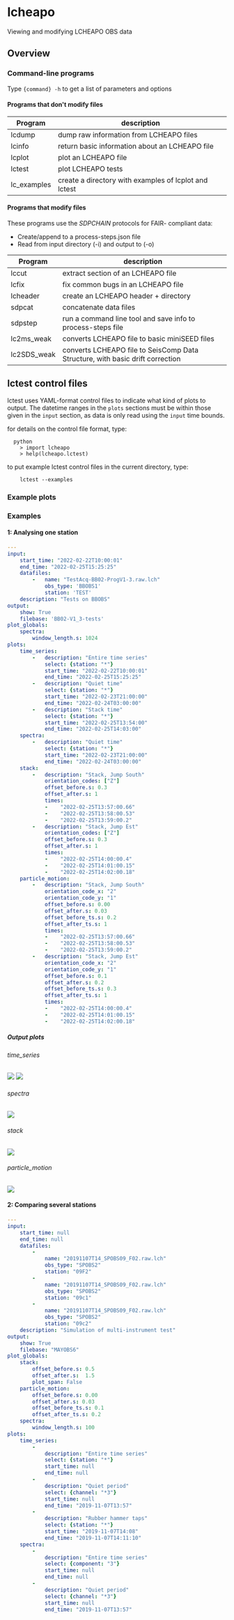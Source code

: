 # lcheapo

Viewing and modifying LCHEAPO OBS data

## Overview

### Command-line programs

Type ``{command} -h`` to get a list of parameters and options

#### Programs that don't modify files

| Program     | description                                           |
| ----------- | ----------------------------------------------------- |
| lcdump      | dump raw information from LCHEAPO files               |
| lcinfo      | return basic information about an LCHEAPO file        |
| lcplot      | plot an LCHEAPO file                                  |
| lctest      | plot LCHEAPO tests                                    |
| lc_examples | create a directory with examples of lcplot and lctest |

#### Programs that modify files

These programs use the *SDPCHAIN* protocols for FAIR-
compliant data:

- Create/append to a process-steps.json file
- Read from input directory (-i) and output to (-o)

| Program     | description                                                                   |
| ----------- | ----------------------------------------------------------------------------- |
| lccut       | extract section of an LCHEAPO file                                            |
| lcfix       | fix common bugs in an LCHEAPO file                                            |
| lcheader    | create an LCHEAPO header + directory                                          |
| sdpcat      | concatenate data files                                                        |
| sdpstep     | run a command line tool and save info to process-steps file                   |
| lc2ms_weak  | converts LCHEAPO file to basic miniSEED files                                 |
| lc2SDS_weak | converts LCHEAPO file to SeisComp Data Structure, with basic drift correction |

## lctest control files

lctest uses YAML-format control files to indicate what kind of plots to
output.  The datetime ranges in the `plots` sections must be within those given
in the `input` section, as data is only read using the `input` time bounds.

for details on the control file format, type:
```
  python
    > import lcheapo
    > help(lcheapo.lctest)
```

to put example lctest control files in the current directory, type:
```
    lctest --examples
```

### Example plots

### Examples

#### 1: Analysing one station

``` yaml
---
input: 
    start_time: "2022-02-22T10:00:01"
    end_time: "2022-02-25T15:25:25"
    datafiles:
        -   name: "TestAcq-BB02-ProgV1-3.raw.lch"
            obs_type: 'BBOBS1'
            station: 'TEST'
    description: "Tests on BBOBS"
output:
    show: True
    filebase: 'BB02-V1_3-tests'
plot_globals:
    spectra:
        window_length.s: 1024
plots:
    time_series:
        -   description: "Entire time series"
            select: {station: "*"}
            start_time: "2022-02-22T10:00:01"
            end_time: "2022-02-25T15:25:25"
        -   description: "Quiet time"
            select: {station: "*"}
            start_time: "2022-02-23T21:00:00"
            end_time: "2022-02-24T03:00:00"
        -   description: "Stack time"
            select: {station: "*"}
            start_time: "2022-02-25T13:54:00"
            end_time: "2022-02-25T14:03:00"
    spectra:
        -   description: "Quiet time"
            select: {station: "*"}
            start_time: "2022-02-23T21:00:00"
            end_time: "2022-02-24T03:00:00"
    stack:
        -   description: "Stack, Jump South"
            orientation_codes: ["Z"]
            offset_before.s: 0.3
            offset_after.s: 1
            times:
            -    "2022-02-25T13:57:00.66"
            -    "2022-02-25T13:58:00.53"
            -    "2022-02-25T13:59:00.2"
        -   description: "Stack, Jump Est"
            orientation_codes: ["Z"]
            offset_before.s: 0.3
            offset_after.s: 1
            times:
            -    "2022-02-25T14:00:00.4"
            -    "2022-02-25T14:01:00.15"
            -    "2022-02-25T14:02:00.18"
    particle_motion:
        -   description: "Stack, Jump South"
            orientation_code_x: "2"
            orientation_code_y: "1"
            offset_before.s: 0.00
            offset_after.s: 0.03
            offset_before_ts.s: 0.2
            offset_after_ts.s: 1
            times:
            -    "2022-02-25T13:57:00.66"
            -    "2022-02-25T13:58:00.53"
            -    "2022-02-25T13:59:00.2"
        -   description: "Stack, Jump Est"
            orientation_code_x: "2"
            orientation_code_y: "1"
            offset_before.s: 0.1
            offset_after.s: 0.2
            offset_before_ts.s: 0.3
            offset_after_ts.s: 1
            times:
            -    "2022-02-25T14:00:00.4"
            -    "2022-02-25T14:01:00.15"
            -    "2022-02-25T14:02:00.18"
```
##### Output plots
###### time_series
![](https://github.com/WayneCrawford/lcheapo/raw/main/README_images/BB02-V1_3-tests_Entire_time_series_ts.png)
![](https://github.com/WayneCrawford/lcheapo/raw/main/README_images/BB02-V1_3-tests_Quiet_time_ts.png)

###### spectra
![](https://github.com/WayneCrawford/lcheapo/raw/main/README_images/BB02-V1_3-tests_Quiet_time_spect.png)

###### stack
![](https://github.com/WayneCrawford/lcheapo/raw/main/README_images/BB02-V1_3-tests_Stack_Jump_South_stack.png)

###### particle_motion
![](https://github.com/WayneCrawford/lcheapo/raw/main/README_images/BB02-V1_3-tests_Stack_Jump_South_pm.png)


#### 2: Comparing several stations

```yaml
---
input:
    start_time: null
    end_time: null
    datafiles:
        - 
            name: "20191107T14_SPOBS09_F02.raw.lch"
            obs_type: "SPOBS2"
            station: "09F2"
        - 
            name: "20191107T14_SPOBS09_F02.raw.lch"
            obs_type: "SPOBS2"
            station: "09c1"
        - 
            name: "20191107T14_SPOBS09_F02.raw.lch"
            obs_type: "SPOBS2"
            station: "09c2"
    description: "Simulation of multi-instrument test"
output:
    show: True
    filebase: "MAYOBS6"
plot_globals:
    stack:
        offset_before.s: 0.5
        offset_after.s:  1.5
        plot_span: False
    particle_motion:
        offset_before.s: 0.00
        offset_after.s: 0.03
        offset_before_ts.s: 0.1
        offset_after_ts.s: 0.2
    spectra:
        window_length.s: 100
plots:
    time_series:
        -
            description: "Entire time series"
            select: {station: "*"}
            start_time: null
            end_time: null
        -
            description: "Quiet period"
            select: {channel: "*3"}
            start_time: null
            end_time: "2019-11-07T13:57"
        -
            description: "Rubber hammer taps"
            select: {station: "*"}
            start_time: "2019-11-07T14:08"
            end_time: "2019-11-07T14:11:10"
    spectra:
        -
            description: "Entire time series"
            select: {component: "3"}
            start_time: null
            end_time: null
        -
            description: "Quiet period"
            select: {channel: "*3"}
            start_time: null
            end_time: "2019-11-07T13:57"
```
